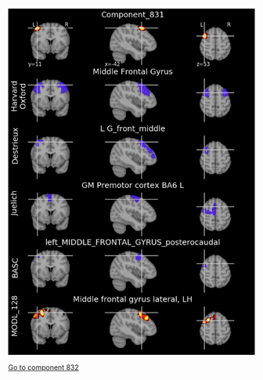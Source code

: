 


![831](preliminary/831.jpg "Component 831")

[Go to component 832](https://parietal-inria.github.io/MODL_atlas/1024/832 "Component 832")